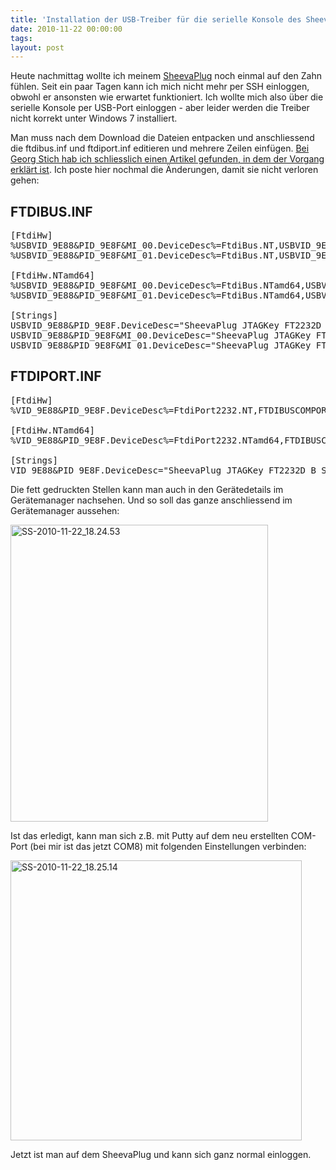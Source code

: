 ```yaml
---
title: 'Installation der USB-Treiber für die serielle Konsole des SheevaPlug unter Windows 7'
date: 2010-11-22 00:00:00 
tags: 
layout: post
---
```

Heute nachmittag wollte ich meinem <a href="http://de.wikipedia.org/wiki/SheevaPlug">SheevaPlug</a> noch einmal auf den Zahn fühlen. Seit ein paar Tagen kann ich mich nicht mehr per SSH einloggen, obwohl er ansonsten wie erwartet funktioniert. Ich wollte mich also über die serielle Konsole per USB-Port einloggen - aber leider werden die Treiber nicht korrekt unter Windows 7 installiert.

Man muss nach dem Download die Dateien entpacken und anschliessend die ftdibus.inf und ftdiport.inf editieren und mehrere Zeilen einfügen. <a href="http://www.georg-stich.de/index.php?option=com_content&amp;view=article&amp;id=54:ftdi-change&amp;catid=34:soft&amp;Itemid=61">Bei Georg Stich hab ich schliesslich einen Artikel gefunden, in dem der Vorgang erklärt ist</a>. Ich poste hier nochmal die Änderungen, damit sie nicht verloren gehen:

FTDIBUS.INF
-----------

<pre class="brush: bash">
[FtdiHw]
%USBVID_9E88&PID_9E8F&MI_00.DeviceDesc%=FtdiBus.NT,USBVID_9E88&PID_9E8F&MI_00
%USBVID_9E88&PID_9E8F&MI_01.DeviceDesc%=FtdiBus.NT,USBVID_9E88&PID_9E8F&MI_01

[FtdiHw.NTamd64]
%USBVID_9E88&PID_9E8F&MI_00.DeviceDesc%=FtdiBus.NTamd64,USBVID_9E88&PID_9E8F&MI_00
%USBVID_9E88&PID_9E8F&MI_01.DeviceDesc%=FtdiBus.NTamd64,USBVID_9E88&PID_9E8F&MI_01

[Strings]
USBVID_9E88&PID_9E8F.DeviceDesc="SheevaPlug JTAGKey FT2232D B"
USBVID_9E88&PID_9E8F&MI_00.DeviceDesc="SheevaPlug JTAGKey FT2232D B Port A"
USBVID_9E88&PID_9E8F&MI_01.DeviceDesc="SheevaPlug JTAGKey FT2232D B Port B"
</pre>

FTDIPORT.INF
------------

<pre class="brush: bash">
[FtdiHw]
%VID_9E88&PID_9E8F.DeviceDesc%=FtdiPort2232.NT,FTDIBUSCOMPORT&VID_9E88&PID_9E8F

[FtdiHw.NTamd64]
%VID_9E88&PID_9E8F.DeviceDesc%=FtdiPort2232.NTamd64,FTDIBUSCOMPORT&VID_9E88&PID_9E8F

[Strings]
VID_9E88&PID_9E8F.DeviceDesc="SheevaPlug JTAGKey FT2232D B Serial Port"
</pre>

Die fett gedruckten Stellen kann man auch in den Gerätedetails im Gerätemanager nachsehen. Und so soll das ganze anschliessend im Gerätemanager aussehen:

<a href="http://www.flickr.com/photos/cringe/5199003440/" title="SS-2010-11-22_18.24.53 by cringe, on Flickr"><img src="http://farm5.static.flickr.com/4154/5199003440_da8e036ec6.jpg" height="475" alt="SS-2010-11-22_18.24.53" width="412" /></a>

Ist das erledigt, kann man sich z.B. mit Putty auf dem neu erstellten COM-Port (bei mir ist das jetzt COM8) mit folgenden Einstellungen verbinden:

<a href="http://www.flickr.com/photos/cringe/5198410029/" title="SS-2010-11-22_18.25.14 by cringe, on Flickr"><img src="http://farm5.static.flickr.com/4144/5198410029_06b4b4b988.jpg" height="448" alt="SS-2010-11-22_18.25.14" width="466" /></a>

Jetzt ist man auf dem SheevaPlug und kann sich ganz normal einloggen.
